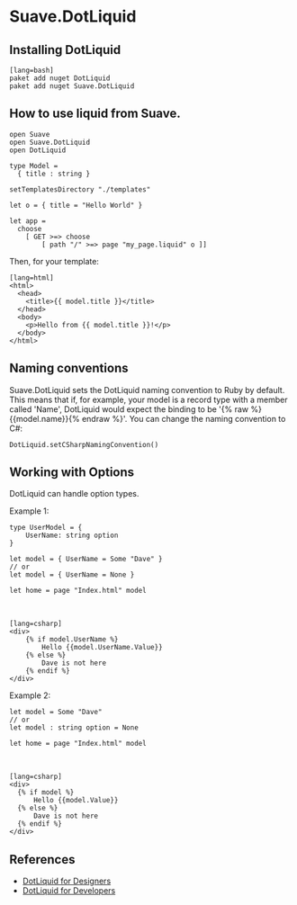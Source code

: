Suave.DotLiquid
===============

Installing DotLiquid
--------------------
    
    [lang=bash]
    paket add nuget DotLiquid
    paket add nuget Suave.DotLiquid

How to use liquid from Suave.
-----------------------------

    open Suave
    open Suave.DotLiquid
    open DotLiquid

    type Model =
      { title : string }

    setTemplatesDirectory "./templates"

    let o = { title = "Hello World" }

    let app =
      choose
        [ GET >=> choose
            [ path "/" >=> page "my_page.liquid" o ]]


Then, for your template:

    [lang=html]
    <html>
      <head>
        <title>{{ model.title }}</title>
      </head>
      <body>
        <p>Hello from {{ model.title }}!</p>
      </body>
    </html>

Naming conventions
--------------------

Suave.DotLiquid sets the DotLiquid naming convention to Ruby by default. This means that if, for example, your model is a record type with a member called 'Name', DotLiquid would expect the binding to be '{% raw %}{{model.name}}{% endraw %}'. You can change the naming convention to C#:


    DotLiquid.setCSharpNamingConvention()

Working with Options
--------------------

DotLiquid can handle option types.

Example 1:

    type UserModel = {
        UserName: string option
    }

    let model = { UserName = Some "Dave" }
    // or
    let model = { UserName = None }

    let home = page "Index.html" model


<br />

    [lang=csharp]
    <div>
        {% if model.UserName %}
            Hello {{model.UserName.Value}}
        {% else %}
            Dave is not here
        {% endif %}
    </div>

Example 2:

    let model = Some "Dave"
    // or
    let model : string option = None

    let home = page "Index.html" model


<br />

    [lang=csharp]
    <div>
      {% if model %}
          Hello {{model.Value}}
      {% else %}
          Dave is not here
      {% endif %}
    </div>

References
----------

 - [DotLiquid for Designers](https://github.com/dotliquid/dotliquid/wiki/DotLiquid-for-Designers)
 - [DotLiquid for Developers](https://github.com/dotliquid/dotliquid/wiki/DotLiquid-for-Developers)